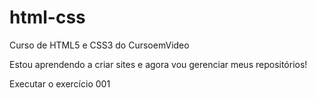 # html-css
 Curso de HTML5 e CSS3 do CursoemVideo

 Estou aprendendo a criar sites e agora vou gerenciar meus repositórios!

 <a hrefe="https://letcamacho.github.io/html-css/exerc%C3%ADcios/exer001/index.html"> Executar o exercício 001</a>
